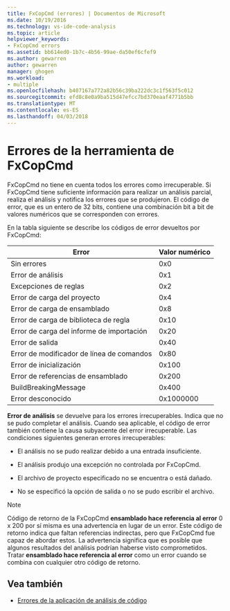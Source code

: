 ```yaml
---
title: FxCopCmd (errores) | Documentos de Microsoft
ms.date: 10/19/2016
ms.technology: vs-ide-code-analysis
ms.topic: article
helpviewer_keywords:
- FxCopCmd errors
ms.assetid: bb614ed0-1b7c-4b56-99ae-da50ef6cfef9
ms.author: gewarren
author: gewarren
manager: ghogen
ms.workload:
- multiple
ms.openlocfilehash: b407167a772a82b56c39ba222dc3c1f563f5c012
ms.sourcegitcommit: efd8c8e0a9ba515d47efcc7bd370eaaf4771b5bb
ms.translationtype: MT
ms.contentlocale: es-ES
ms.lasthandoff: 04/03/2018
---
```

# <a name="fxcopcmd-tool-errors"></a>Errores de la herramienta de FxCopCmd

FxCopCmd no tiene en cuenta todos los errores como irrecuperable. Si FxCopCmd tiene suficiente información para realizar un análisis parcial, realiza el análisis y notifica los errores que se produjeron. El código de error, que es un entero de 32 bits, contiene una combinación bit a bit de valores numéricos que se corresponden con errores.

En la tabla siguiente se describe los códigos de error devueltos por FxCopCmd:

|Error|Valor numérico|
|-----------|-------------------|
|Sin errores|0x0|
|Error de análisis|0x1|
|Excepciones de reglas|0x2|
|Error de carga del proyecto|0x4|
|Error de carga de ensamblado|0x8|
|Error de carga de biblioteca de regla|0x10|
|Error de carga del informe de importación|0x20|
|Error de salida|0x40|
|Error de modificador de línea de comandos|0x80|
|Error de inicialización|0x100|
|Error de referencias de ensamblado|0x200|
|BuildBreakingMessage|0x400|
|Error desconocido|0x1000000|

**Error de análisis** se devuelve para los errores irrecuperables. Indica que no se pudo completar el análisis. Cuando sea aplicable, el código de error también contiene la causa subyacente del error irrecuperable. Las condiciones siguientes generan errores irrecuperables:

- El análisis no se pudo realizar debido a una entrada insuficiente.

- El análisis produjo una excepción no controlada por FxCopCmd.

- El archivo de proyecto especificado no se encuentra o está dañado.

- No se especificó la opción de salida o no se pudo escribir el archivo.

> [!NOTE]
> Código de retorno de la FxCopCmd **ensamblado hace referencia al error** 0 x 200 por sí misma es una advertencia en lugar de un error. Este código de retorno indica que faltan referencias indirectas, pero que FxCopCmd fue capaz de abordar estos. La advertencia significa que es posible que algunos resultados del análisis podrían haberse visto comprometidos. Tratar **ensamblado hace referencia al error** como un error cuando se combina con cualquier otro código de retorno.

## <a name="see-also"></a>Vea también

- [Errores de la aplicación de análisis de código](../code-quality/code-analysis-application-errors.md)
